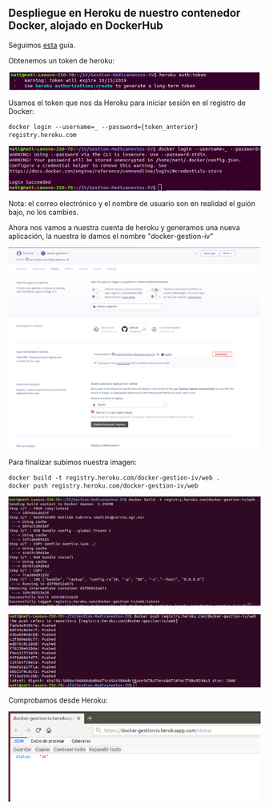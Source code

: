 
## Despliegue en Heroku de nuestro contenedor Docker, alojado en DockerHub

Seguimos [esta](https://medium.com/travis-on-docker/how-to-run-dockerized-apps-on-heroku-and-its-pretty-great-76e07e610e22) guía.

Obtenemos un token de heroku:

![imagen](img/heroku-token1.png)

Usamos el token que nos da Heroku para iniciar sesión en el registro de Docker:

    docker login --username=_ --password={token_anterior} registry.heroku.com

![imagen](img/docker-login1.png)

Nota: el correo electrónico y el nombre de usuario son en realidad el guión bajo, no los cambies.

Ahora nos vamos a nuestra cuenta de heroku y generamos una nueva aplicación, la nuestra le damos el nombre "docker-gestion-iv"

![imagen](img/heroku-docker.png)

Para finalizar subimos nuestra imagen:

    docker build -t registry.heroku.com/docker-gestion-iv/web .
    docker push registry.heroku.com/docker-gestion-iv/web


![imagen](img/docker-build.png)

![imagen](img/docker-push1.png)

Comprobamos desde Heroku:

![imagen](img/docker-web.png)
